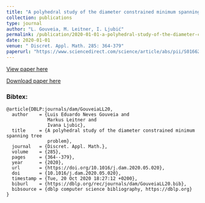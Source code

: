 ```yaml
---
title: "A polyhedral study of the diameter constrained minimum spanning tree problem"
collection: publications
type: journal
author: "L. Gouveia, M. Leitner, I. Ljubić"
permalink: /publication/2020-01-01-a-polyhedral-study-of-the-diameter-constrained-minimum-spanning-tree-problem
date: 2020-01-01
venue: " Discret. Appl. Math. 285: 364-379"
paperurl: "https://www.sciencedirect.com/science/article/abs/pii/S0166218X20302614"
---
```


[View paper here](https://www.sciencedirect.com/science/article/abs/pii/S0166218X20302614)

[Download paper here]({{site.url}}/docs/publications/dmstp-tr.pdf)

### Bibtex:

```
@article{DBLP:journals/dam/GouveiaLL20,
  author    = {Luis Eduardo Neves Gouveia and
               Markus Leitner and
               Ivana Ljubic},
  title     = {A polyhedral study of the diameter constrained minimum spanning tree
               problem},
  journal   = {Discret. Appl. Math.},
  volume    = {285},
  pages     = {364--379},
  year      = {2020},
  url       = {https://doi.org/10.1016/j.dam.2020.05.020},
  doi       = {10.1016/j.dam.2020.05.020},
  timestamp = {Tue, 20 Oct 2020 18:27:12 +0200},
  biburl    = {https://dblp.org/rec/journals/dam/GouveiaLL20.bib},
  bibsource = {dblp computer science bibliography, https://dblp.org}
}
```
